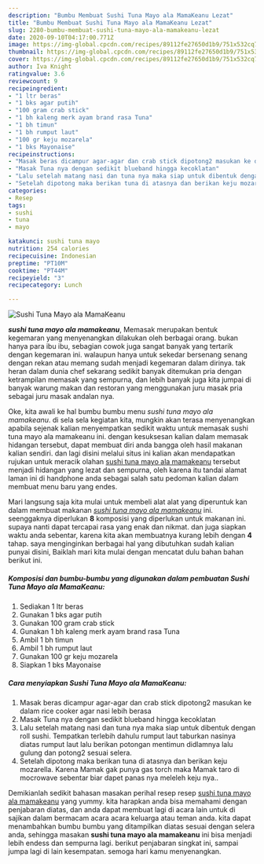 ```yaml
---
description: "Bumbu Membuat Sushi Tuna Mayo ala MamaKeanu Lezat"
title: "Bumbu Membuat Sushi Tuna Mayo ala MamaKeanu Lezat"
slug: 2280-bumbu-membuat-sushi-tuna-mayo-ala-mamakeanu-lezat
date: 2020-09-10T04:17:00.771Z
image: https://img-global.cpcdn.com/recipes/89112fe27650d1b9/751x532cq70/sushi-tuna-mayo-ala-mamakeanu-foto-resep-utama.jpg
thumbnail: https://img-global.cpcdn.com/recipes/89112fe27650d1b9/751x532cq70/sushi-tuna-mayo-ala-mamakeanu-foto-resep-utama.jpg
cover: https://img-global.cpcdn.com/recipes/89112fe27650d1b9/751x532cq70/sushi-tuna-mayo-ala-mamakeanu-foto-resep-utama.jpg
author: Iva Knight
ratingvalue: 3.6
reviewcount: 9
recipeingredient:
- "1 ltr beras"
- "1 bks agar putih"
- "100 gram crab stick"
- "1 bh kaleng merk ayam brand rasa Tuna"
- "1 bh timun"
- "1 bh rumput laut"
- "100 gr keju mozarela"
- "1 bks Mayonaise"
recipeinstructions:
- "Masak beras dicampur agar-agar dan crab stick dipotong2 masukan ke dalam rice cooker agar nasi lebih berasa"
- "Masak Tuna nya dengan sedikit blueband hingga kecoklatan"
- "Lalu setelah matang nasi dan tuna nya maka siap untuk dibentuk dengan roll sushi. Tempatkan terlebih dahulu rumput laut taburkan nasinya diatas rumput laut lalu berikan potongan mentimun didlamnya lalu gulung dan potong2 sesuai selera."
- "Setelah dipotong maka berikan tuna di atasnya dan berikan keju mozarella. Karena Mamak gak punya gas torch maka Mamak taro di mocrowave sebentar biar dapet panas nya meleleh keju nya.."
categories:
- Resep
tags:
- sushi
- tuna
- mayo

katakunci: sushi tuna mayo 
nutrition: 254 calories
recipecuisine: Indonesian
preptime: "PT10M"
cooktime: "PT44M"
recipeyield: "3"
recipecategory: Lunch

---
```



![Sushi Tuna Mayo ala MamaKeanu](https://img-global.cpcdn.com/recipes/89112fe27650d1b9/751x532cq70/sushi-tuna-mayo-ala-mamakeanu-foto-resep-utama.jpg)

<b><i>sushi tuna mayo ala mamakeanu</i></b>, Memasak merupakan bentuk kegemaran yang menyenangkan dilakukan oleh berbagai orang. bukan hanya para ibu ibu, sebagian cowok juga sangat banyak yang tertarik dengan kegemaran ini. walaupun hanya untuk sekedar bersenang senang dengan rekan atau memang sudah menjadi kegemaran dalam dirinya. tak heran dalam dunia chef sekarang sedikit banyak ditemukan pria dengan ketrampilan memasak yang sempurna, dan lebih banyak juga kita jumpai di banyak warung makan dan restoran yang menggunakan juru masak pria sebagai juru masak andalan nya.



Oke, kita awali ke hal bumbu bumbu menu <i>sushi tuna mayo ala mamakeanu</i>. di sela sela kegiatan kita, mungkin akan terasa menyenangkan apabila sejenak kalian menyempatkan sedikit waktu untuk memasak sushi tuna mayo ala mamakeanu ini. dengan kesuksesan kalian dalam memasak hidangan tersebut, dapat membuat diri anda bangga oleh hasil makanan kalian sendiri. dan lagi disini melalui situs ini kalian akan mendapatkan rujukan untuk meracik olahan <u>sushi tuna mayo ala mamakeanu</u> tersebut menjadi hidangan yang lezat dan sempurna, oleh karena itu tandai alamat laman ini di handphone anda sebagai salah satu pedoman kalian dalam membuat menu baru yang endes.


Mari langsung saja kita mulai untuk membeli alat alat yang diperuntuk kan dalam membuat makanan <u><i>sushi tuna mayo ala mamakeanu</i></u> ini. seenggaknya diperlukan <b>8</b> komposisi yang diperlukan untuk makanan ini. supaya nanti dapat tercapai rasa yang enak dan nikmat. dan juga siapkan waktu anda sebentar, karena kita akan membuatnya kurang lebih dengan <b>4</b> tahap. saya menginginkan berbagai hal yang dibutuhkan sudah kalian punyai disini, Baiklah mari kita mulai dengan mencatat dulu bahan bahan berikut ini.

<!--inarticleads1-->

##### Komposisi dan bumbu-bumbu yang digunakan dalam pembuatan Sushi Tuna Mayo ala MamaKeanu:

1. Sediakan 1 ltr beras
1. Gunakan 1 bks agar putih
1. Gunakan 100 gram crab stick
1. Gunakan 1 bh kaleng merk ayam brand rasa Tuna
1. Ambil 1 bh timun
1. Ambil 1 bh rumput laut
1. Gunakan 100 gr keju mozarela
1. Siapkan 1 bks Mayonaise




<!--inarticleads2-->

##### Cara menyiapkan Sushi Tuna Mayo ala MamaKeanu:

1. Masak beras dicampur agar-agar dan crab stick dipotong2 masukan ke dalam rice cooker agar nasi lebih berasa
1. Masak Tuna nya dengan sedikit blueband hingga kecoklatan
1. Lalu setelah matang nasi dan tuna nya maka siap untuk dibentuk dengan roll sushi. Tempatkan terlebih dahulu rumput laut taburkan nasinya diatas rumput laut lalu berikan potongan mentimun didlamnya lalu gulung dan potong2 sesuai selera.
1. Setelah dipotong maka berikan tuna di atasnya dan berikan keju mozarella. Karena Mamak gak punya gas torch maka Mamak taro di mocrowave sebentar biar dapet panas nya meleleh keju nya..




Demikianlah sedikit bahasan masakan perihal resep resep <u>sushi tuna mayo ala mamakeanu</u> yang yummy. kita harapkan anda bisa memahami dengan penjabaran diatas, dan anda dapat membuat lagi di acara lain untuk di sajikan dalam bermacam acara acara keluarga atau teman anda. kita dapat menambahkan bumbu bumbu yang ditampilkan diatas sesuai dengan selera anda, sehingga masakan <b>sushi tuna mayo ala mamakeanu</b> ini bisa menjadi lebih endess dan sempurna lagi. berikut penjabaran singkat ini, sampai jumpa lagi di lain kesempatan. semoga hari kamu menyenangkan.
